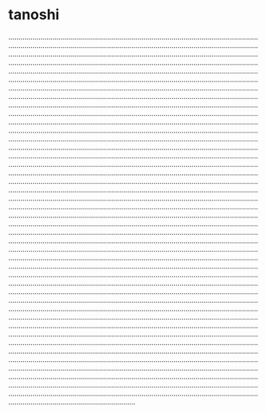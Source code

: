 # tanoshi

...................................................................................................................................................................................................................................................................................................................................................................................................................................................................................................................................................................................................................................................................................................................................................................................................................................................................................................................................................................................................................................................................................................................................................................................................................................................................................................................................................................................................................................................................................................................................................................................................................................................................................................................................................................................................................................................................................................................................................................................................................................................................................................................................................................................................................................................................................................................................................................................................................................................................................................................................................................................................................................................................................................................................................................................................................................................................................................................................................................................................................................................................................................................................................................................................................................................................................................................................................................................................................................................................................................................................................................................................................................................................................................................................................................................................................................................................................................................................................................................................................................................................................................................................................................................................................................................................................................................................................................................................................................................................................................................................................................................................................................................................................................................................................................................................................................................................................................................................................................................................................................................................................................................................................................................................................................................................................................................................................................................................................................................................................................................................................................................................................